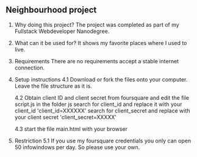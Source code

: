 Neighbourhood project
--------------------

1. Why doing this project?
The project was completed as part of my Fullstack Webdeveloper Nanodegree.

2. What can it be used for?
It shows my favorite places where I used to live.

3. Requirements
There are no requirements accept a stable internet connection.

4. Setup instructions
    4.1 Download or fork the files onto your computer. Leave the file structure as it is.

    4.2 Obtain client ID and client secret from foursquare and edit the file script.js in the folder js
            search for client_id and replace it with your client_id
                'client_id=XXXXXX'
            search for client_secret and replace with your client secret
                'client_secret=XXXXX'

    4.3 start the file main.html with your browser

5. Restriction
    5.1 If you use my foursquare credentials you only can open 50 infowindows per day. So please use your own.
